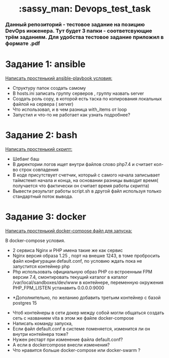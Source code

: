 <h1 align="center">
	:sassy_man: Devops_test_task
</h1>

### Данный репозиторий - тестовое задание на позицию DevOps инженера. Тут будет 3 папки - соответсвующие трём заданиям. Для удобства тестовое задание приложил в формате .pdf

# Задание 1: ansible
[Написать простенький ansible-playbook условия:](https://github.com/vtheobal/Devops_test_task/tree/main/ex1)


- Cтруктуру папок создать самому
- В hosts.ini записать группу серверов , группу назвать server
- Создать роль copy, в которой есть таска по копирования локальных файлой на сервера
( server)
- Что использовал, и в чем разница with_items от loop 
- Запустил и что-то не работает как
узнать подробнее?


# Задание 2: bash
[Написать простенький скрипт:](https://github.com/vtheobal/Devops_test_task/tree/main/ex2)

- Шебанг баш
- В директории логов ищет внутри файлов слово php7.4 и считает кол-во строк совпадения
- В коде присутствует счетчик, который с самого начала записывает таймстемп начала и
конца, на основании разницы выводит время( получается что фактически он считает время
работы скрипта)
- Вывести результат работы script.sh в другой файл используя только стандартный поток
вывода.



# Задание 3: docker 
[Написать простенький docker-compose файл для запуска:](https://github.com/vtheobal/Devops_test_task/tree/main/ex3)

В docker-compose условия.
- 2 сервиса Nginx и PHP имена такие же как сервис
- Nginx версия образа 1.25 , порт на внешке 1243, в томе пробросить файл конфигурации
default.conf, по условию ждать пока не запустится контейнер php
- Php использовать официальную образ PHP со встроенным FPM версии 7.4, смонтировать
текущий каталог в каталог /var/local/sandboxes/dev/www в контейнере, переменную
окружения PHP_FPM_LISTEN устанавить 0.0.0.0:9000
* \*Дополнительно, по желанию добавить третьим контейнер с базой postgres 15
- Чтоб контейнеры в сети докер между собой могли общаться создать сеть с названием vita в
этом же файле docker-compose
- Написать команду запуска, 
- Если файл default.conf в системе поменяется, изменится ли он
внутри контейнера тоже?
- Нужен рестарт при изменение файла default.conf? 
- А если в dockercompose внесли изменения? 
- Что нравится больше docker-compose или docker-swarm ?
